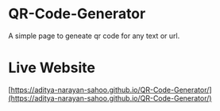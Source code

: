 # QR-Code-Generator
A simple page to geneate qr code for any text or url.

# Live Website
[https://aditya-narayan-sahoo.github.io/QR-Code-Generator/](https://aditya-narayan-sahoo.github.io/QR-Code-Generator/)
